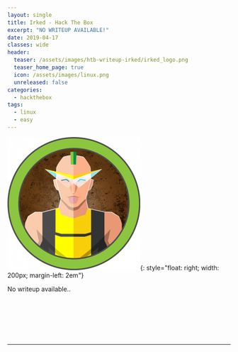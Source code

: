 ```yaml
---
layout: single
title: Irked - Hack The Box
excerpt: "NO WRITEUP AVAILABLE!"
date: 2019-04-17
classes: wide
header:
  teaser: /assets/images/htb-writeup-irked/irked_logo.png
  teaser_home_page: true
  icon: /assets/images/linux.png
  unreleased: false
categories:
  - hackthebox
tags:  
  - linux
  - easy
---
```


![](/assets/images/htb-writeup-irked/irked_logo.png){: style="float: right; width: 200px; margin-left: 2em"}

No writeup available..<br><br><br><br><br><br><br>

----------------
